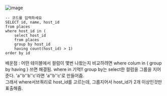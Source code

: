 ![image](https://user-images.githubusercontent.com/84604563/151793211-4c3ef9e8-83fc-4b77-957f-49c98f82e0da.png)

```mysql
-- 코드를 입력하세요
SELECT id, name, host_id
from places
where host_id in (
    select host_id
    from places
    group by host_id
    having count(host_id) > 1)
order by id
```

배운점 : 어떤 테이블에서 컬럼이 몇번 나왔는지 비교하려면 where colum in ( group by having ) 쓰면 해결됨. where in 기억!! 
group by는 select한 컬럼을 그룹을 지어준다. 'a''b''b''c'라면 'a''b''c'로 만들어줌.  
그래서 where서브쿼리로 host_id를 고르는데, 그룹지어서 host_id가 2개 이상인것만 표출해줌.
